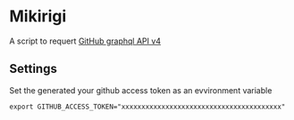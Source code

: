 # Mikirigi

A script to requert [GitHub graphql API v4](https://developer.github.com/v4/)

## Settings

Set the generated your github access token as an evvironment variable

`export GITHUB_ACCESS_TOKEN="xxxxxxxxxxxxxxxxxxxxxxxxxxxxxxxxxxxxxxxx"`
